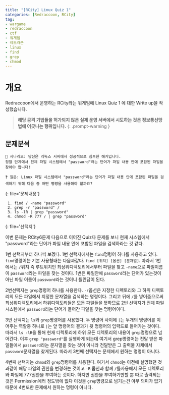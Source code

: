 ```yaml
---
title: "[RCity] Linux Quiz 1"
categories: [Redraccoon, RCity]
tag:
- wargame
- redraccoon
- ctf
- 워게임
- 레드라쿤
- linux
- find
- grep
- chmod
---
```


# 개요
Redraccoon에서 운영하는 RCity라는 워게임에 Linux Quiz 1 에 대한 Write up을 작성했습니다.


> **해당 공격 기법들을 허가되지 않은 실제 운영 서버에서 시도하는 것은 정보통신망법에 어긋나는 행위입니다.**
{: .prompt-warning }

## 문제분석
```
🥷 시나리오: 당신은 리눅스 서버에서 성공적으로 침투한 해커입니다.
정찰 단계에서 전체 파일 시스템에서 "password"라는 단어가 파일 내용 안에 포함된 파일을 찾아야 합니다!

❓ 질문: Linux 파일 시스템에서 "password"라는 단어가 파일 내용 안에 포함된 파일을 검색하기 위해 다음 중 어떤 명령을 사용해야 할까요?
``` 
{: file='문제내용'}

```shell
 1. find / -name "password"
 2. grep -r "password" /
 3. ls -lR | grep "password"
 4. chmod -R 777 / | grep "password"
```
{: file='선택지'}

이번 문제는 RCity6문제 다음으로 이어진 Quiz다 문제를 보니 현재 시스템에서 "password"라는 단어가 파일 내용 안에 포함된 파일을 검색하라는 것 같다.

1번 선택지부터 하나씩 보겠다. 1번 선택지에서는 `find`명령어 하나를 사용하고 있다. `find`명령어는 기본 사용형태는 다음과같다. `find [위치] [옵션] [문자열]`. 따라서 1번에서는 `/`위치 즉 루트위치인 최상위디렉토리에서부터 파일을 찾고 `-name`으로 파일이름이 `password`라는 파일을 찾는 것이다. 1번은 파일안에 `password`라는 단어가 있는것이아닌 파일 이름이 `password`라는 것이니 틀린답이 된다.

2번선택지는 `grep`명령어 하나를 사용한다. `-r`옵션은 지정한 디렉토리와 그 하위 디렉토리의 모든 파일에서 지정한 문자열을 검색하는 명령이다. 그리고 뒤에 `/`를 넣어줌으로써 최상위디렉토리에서 하위디렉토리들은 모든 파일들을 뜻하므로 2번 선택지가 전체 파일 시스템에서 `password`라는 단어가 들어간 파일을 찾는 명령어이다.

3번 선택지는 `ls`와 `grep`명령어를 사용했다. 두 명령어 사이에 `|`는 두개의 명령어를 이어주는 역할중 하나로 `|`는 앞 명령어의 결과가 뒷 명령어의 입력드로 들어가는 것이다. 따라서 `ls -lR`을 통해 현재 디렉토리에 하위 모든 디렉토리의 내용이 `grep`명령으로 넘어간다. 이후 `grep "password"`를 실행하게 되는데 여기서 grep명령어는 전달 받은 파일들에서 `password`라는 문자열을 찾는 것이 아니라 전달받은 그 출력물 자체에서 `password`문자열을 찾게된다. 따라서 3번째 선택지는 문제에서 원하는 명령이 아니다.

4번째 선택지는 `chmod`와 `grep`명령어를 사용한다. 여기서 `chmod`는 이전에 설명했던 것과같이 해당 파일의 권한을 변경하는 것이고 `-R` 옵션과 함께 `/`를사용해서 모든 디렉토리와 파일에 777권한을 부여하는 것이다. 하지만 권한을 부여하기만할 뿐 따로 출력되는것은 Permission에러 정도밖에 없다 이것을 `grep`명령으로 넘기는건 아무 의미가 없기때문에 4번또한 문제에서 원하는 명령이 아니다.
